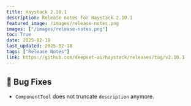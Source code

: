 ```yaml
---
title: Haystack 2.10.1
description: Release notes for Haystack 2.10.1
featured_image: /images/release-notes.png
images: ["/images/release-notes.png"]
toc: True
date: 2025-02-18
last_updated: 2025-02-18
tags: ["Release Notes"]
link: https://github.com/deepset-ai/haystack/releases/tag/v2.10.1
---
```




## 🐛 Bug Fixes

- `ComponentTool` does not truncate `description` anymore.
